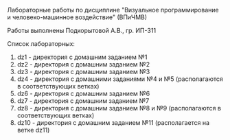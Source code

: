 Лабораторные работы по дисциплине "Визуальное программирование и человеко-машинное воздействие" (ВПиЧМВ)

Работы выполнены Подкорытовой А.В., гр. ИП-311

Список лабораторных:
1) dz1 - директория с домашним заданием №1
2) dz2 - директория с домашним заданием №2
3) dz3 - директория с домашним заданием №3
4) dz4 - директория с домашними заданиями №4 и №5 (располагаются в соответствующих ветках)
5) dz6 - директория с домашним заданием №6
6) dz7 - директория с домашним заданием №7
7) dz8 - директория с домашним заданием №8 и №9 (располагаются в соответствующих ветках)
8) dz10 - директория с домашним заданием №11 (располагается на ветке dz11)
